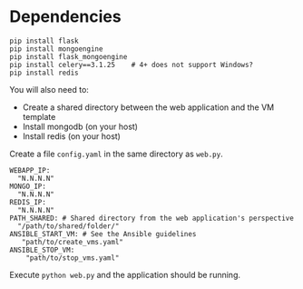 # Dependencies

```
pip install flask
pip install mongoengine
pip install flask_mongoengine
pip install celery==3.1.25    # 4+ does not support Windows?
pip install redis
```

You will also need to:

* Create a shared directory between the web application and the VM template
* Install mongodb (on your host)
* Install redis (on your host)

Create a file `config.yaml` in the same directory as `web.py`.

```
WEBAPP_IP: 
  "N.N.N.N"
MONGO_IP: 
  "N.N.N.N"
REDIS_IP: 
  "N.N.N.N"
PATH_SHARED: # Shared directory from the web application's perspective
  "/path/to/shared/folder/"
ANSIBLE_START_VM: # See the Ansible guidelines
   "path/to/create_vms.yaml"
ANSIBLE_STOP_VM:
    "path/to/stop_vms.yaml"

```

Execute `python web.py` and the application should be running.
